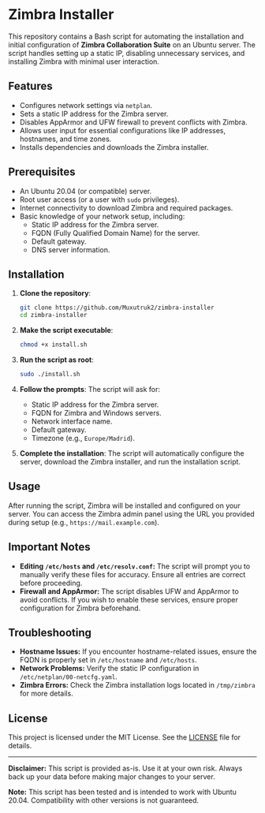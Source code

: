 # Zimbra Installer

This repository contains a Bash script for automating the installation and initial configuration of **Zimbra Collaboration Suite** on an Ubuntu server. The script handles setting up a static IP, disabling unnecessary services, and installing Zimbra with minimal user interaction.

## Features

- Configures network settings via `netplan`.
- Sets a static IP address for the Zimbra server.
- Disables AppArmor and UFW firewall to prevent conflicts with Zimbra.
- Allows user input for essential configurations like IP addresses, hostnames, and time zones.
- Installs dependencies and downloads the Zimbra installer.

## Prerequisites

- An Ubuntu 20.04 (or compatible) server.
- Root user access (or a user with `sudo` privileges).
- Internet connectivity to download Zimbra and required packages.
- Basic knowledge of your network setup, including:
  - Static IP address for the Zimbra server.
  - FQDN (Fully Qualified Domain Name) for the server.
  - Default gateway.
  - DNS server information.

## Installation

1. **Clone the repository**:

   ```bash
   git clone https://github.com/Muxutruk2/zimbra-installer
   cd zimbra-installer
   ```

2. **Make the script executable**:

   ```bash
   chmod +x install.sh
   ```

3. **Run the script as root**:

   ```bash
   sudo ./install.sh
   ```

4. **Follow the prompts**:
   The script will ask for:

   - Static IP address for the Zimbra server.
   - FQDN for Zimbra and Windows servers.
   - Network interface name.
   - Default gateway.
   - Timezone (e.g., `Europe/Madrid`).

5. **Complete the installation**:
   The script will automatically configure the server, download the Zimbra installer, and run the installation script.

## Usage

After running the script, Zimbra will be installed and configured on your server. You can access the Zimbra admin panel using the URL you provided during setup (e.g., `https://mail.example.com`).

## Important Notes

- **Editing `/etc/hosts` and `/etc/resolv.conf`:** The script will prompt you to manually verify these files for accuracy. Ensure all entries are correct before proceeding.
- **Firewall and AppArmor:** The script disables UFW and AppArmor to avoid conflicts. If you wish to enable these services, ensure proper configuration for Zimbra beforehand.

## Troubleshooting

- **Hostname Issues:** If you encounter hostname-related issues, ensure the FQDN is properly set in `/etc/hostname` and `/etc/hosts`.
- **Network Problems:** Verify the static IP configuration in `/etc/netplan/00-netcfg.yaml`.
- **Zimbra Errors:** Check the Zimbra installation logs located in `/tmp/zimbra` for more details.

## License

This project is licensed under the MIT License. See the [LICENSE](LICENSE) file for details.

---

**Disclaimer:** This script is provided as-is. Use it at your own risk. Always back up your data before making major changes to your server.

**Note:** This script has been tested and is intended to work with Ubuntu 20.04. Compatibility with other versions is not guaranteed.
